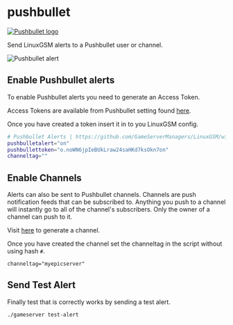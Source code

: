 # pushbullet

[![Pushbullet logo](https://github.com/GameServerManagers/LinuxGSM-Docs/tree/8e94e0870b2134515a861b85f910435f47d4ae2b/Alerts/images/pushbullet/pushbullet_logo.png)](https://www.pushbullet.com)

Send LinuxGSM alerts to a Pushbullet user or channel.

![Pushbullet alert](https://linuxgsm.com/wp-content/uploads/2016/05/lgsm-pushbullet.png)

## Enable Pushbullet alerts

To enable Pushbullet alerts you need to generate an Access Token.

Access Tokens are available from Pushbullet setting found [here](https://www.pushbullet.com/#settings).

Once you have created a token insert it in to you LinuxGSM config.

```bash
# Pushbullet Alerts | https://github.com/GameServerManagers/LinuxGSM/wiki/Pushbullet
pushbulletalert="on"
pushbullettoken="o.noWN6jpIeBUkLraw24saHKd7ksOkn7on"
channeltag=""
```

## Enable Channels

Alerts can also be sent to Pushbullet channels. Channels are push notification feeds that can be subscribed to. Anything you push to a channel will instantly go to all of the channel's subscribers. Only the owner of a channel can push to it.

Visit [here](https://www.pushbullet.com/my-channel) to generate a channel.

Once you have created the channel set the channeltag in the script without using hash `#`.

```text
channeltag="myepicserver"
```

## Send Test Alert

Finally test that is correctly works by sending a test alert.

```text
./gameserver test-alert
```

